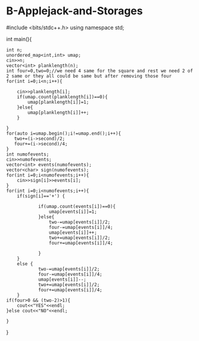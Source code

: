 # B-Applejack-and-Storages
#include <bits/stdc++.h>
using namespace std;


int main(){

    int n;
    unordered_map<int,int> umap;
    cin>>n;
    vector<int> planklength(n);
    int four=0,two=0;//we need 4 same for the square and rest we need 2 of 2 same or they all could be same but after removing those four
    for(int i=0;i<n;i++){

        cin>>planklength[i];
        if(umap.count(planklength[i])==0){
            umap[planklength[i]]=1;
        }else{
            umap[planklength[i]]++;
        }

    }
    for(auto i=umap.begin();i!=umap.end();i++){
       two+=(i->second)/2;
       four+=(i->second)/4;
    }
    int numofevents;
    cin>>numofevents;
    vector<int> events(numofevents);
    vector<char> sign(numofevents);
    for(int i=0;i<numofevents;i++){
        cin>>sign[i]>>events[i];
    }
    for(int i=0;i<numofevents;i++){
        if(sign[i]=='+') {

                if(umap.count(events[i])==0){
                    umap[events[i]]=1;
                }else{
                    two-=umap[events[i]]/2;
                    four-=umap[events[i]]/4;
                    umap[events[i]]++;
                    two+=umap[events[i]]/2;
                    four+=umap[events[i]]/4;

                }
        }
        else {
                two-=umap[events[i]]/2;
                four-=umap[events[i]]/4;
                umap[events[i]]--;
                two+=umap[events[i]]/2;
                four+=umap[events[i]]/4;
        }
    if(four>0 && (two-2)>1){
        cout<<"YES"<<endl;
    }else cout<<"NO"<<endl;

    }
}
